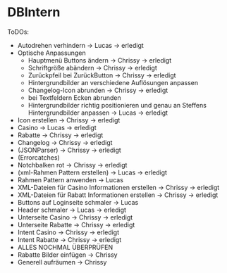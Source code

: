 # DBIntern

ToDOs:

- Autodrehen verhindern         -> Lucas -> erledigt
- Optische Anpassungen
    - Hauptmenü Buttons ändern          -> Chrissy  -> erledigt
    - Schriftgröße abändern             -> Chrissy  -> erledigt
    - Zurückpfeil bei ZurückButton      -> Chrissy  -> erledigt
    - Hintergrundbilder an verschiedene Auflösungen anpassen
    - Changelog-Icon abrunden           -> Chrissy  -> erledigt
    - bei Textfeldern Ecken abrunden
    - Hintergrundbilder richtig positionieren und genau an Steffens Hintergrundbilder anpassen -> Lucas -> erledigt
- Icon erstellen    -> Chrissy  -> erledigt
- Casino            -> Lucas    -> erledigt
- Rabatte           -> Chrissy  -> erledigt           
- Changelog         -> Chrissy  -> erledigt
- (JSONParser)      -> Chrissy  -> erledigt
- (Errorcatches)
- Notchbalken rot   -> Chrissy  -> erledigt
- (xml-Rahmen Pattern erstellen)        -> Lucas    -> erledigt
- Rahmen Pattern anwenden   -> Lucas
- XML-Dateien für Casino Informationen erstellen    -> Chrissy  -> erledigt
- XML-Dateien für Rabatt Informationen erstellen    -> Chrissy  -> erledigt
- Buttons auf Loginseite schmaler   -> Lucas
- Header schmaler           -> Lucas -> erledigt
- Unterseite Casino     -> Chrissy  -> erledigt
- Unterseite Rabatte    -> Chrissy  -> erledigt
- Intent Casino     -> Chrissy  -> erledigt
- Intent Rabatte    -> Chrissy  -> erledigt
- ALLES NOCHMAL ÜBERPRÜFEN
- Rabatte Bilder einfügen   -> Chrissy
- Generell aufräumen        -> Chrissy

